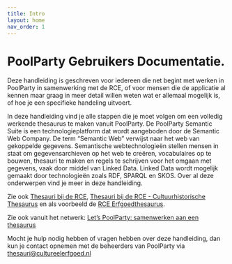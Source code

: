 ```yaml
---
title: Intro
layout: home
nav_order: 1
---
```


# PoolParty Gebruikers Documentatie.

Deze handleiding is geschreven voor iedereen die net begint met werken in PoolParty in samenwerking met de RCE, of voor mensen die de applicatie al kennen maar graag in meer detail willen weten wat er allemaal mogelijk is, of hoe je een specifieke handeling uitvoert.

In deze handleiding vind je alle stappen die je moet volgen om een volledig werkende thesaurus te maken vanuit PoolParty. De PoolParty Semantic Suite is een technologieplatform dat wordt aangeboden door de Semantic Web Company. De term “Semantic Web” verwijst naar het web van gekoppelde gegevens. Semantische webtechnologieën stellen mensen in staat om gegevensarchieven op het web te creëren, vocabulaires op te bouwen, thesauri te maken en regels te schrijven voor het omgaan met gegevens, vaak door middel van Linked Data. Linked Data wordt mogelijk gemaakt door technologieën zoals RDF, SPARQL en SKOS. Over al deze onderwerpen vind je meer in deze handleiding.

Zie ook [Thesauri bij de RCE](https://kennis.cultureelerfgoed.nl/index.php/Thema/Thesauri_bij_de_RCE), [Thesauri bij de RCE - Cultuurhistorische Thesaurus](https://kennis.cultureelerfgoed.nl/index.php/Thesauri_bij_de_RCE_-_Cultuurhistorische_Thesaurus) en als voorbeeld de [RCE Erfgoedthesaurus](https://thesaurus.cultureelerfgoed.nl/).

Zie ook vanuit het netwerk: [Let’s PoolParty: samenwerken aan een thesaurus](https://netwerkdigitaalerfgoed.nl/nieuws/lets-poolparty-samenwerken-aan-een-thesaurus/)

Mocht je hulp nodig hebben of vragen hebben over deze handleiding, dan kun je contact opnemen met de beheerders van PoolParty via  [thesauri@cultureelerfgoed.nl](mailto:thesauri@cultureelerfgoed.nl)



[GitHub RCE]: [https://github.com/cultureelerfgoed](https://github.com/cultureelerfgoed)


